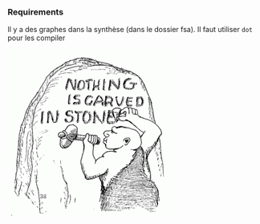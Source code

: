 ### Requirements

Il y a des graphes dans la synthèse (dans le dossier fsa). Il faut utiliser
`dot` pour les compiler

![](carved.gif)